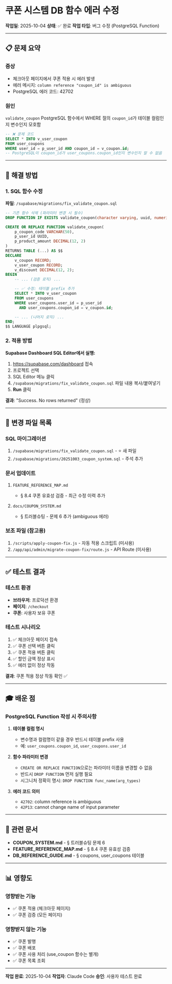 # 쿠폰 시스템 DB 함수 에러 수정

**작업일**: 2025-10-04
**상태**: ✅ 완료
**작업 타입**: 버그 수정 (PostgreSQL Function)

---

## 📋 문제 요약

### 증상
- 체크아웃 페이지에서 쿠폰 적용 시 에러 발생
- 에러 메시지: `column reference "coupon_id" is ambiguous`
- PostgreSQL 에러 코드: 42702

### 원인
`validate_coupon` PostgreSQL 함수에서 WHERE 절의 `coupon_id`가 테이블 컬럼인지 변수인지 모호함

```sql
-- ❌ 문제 코드
SELECT * INTO v_user_coupon
FROM user_coupons
WHERE user_id = p_user_id AND coupon_id = v_coupon.id;
-- PostgreSQL이 coupon_id가 user_coupons.coupon_id인지 변수인지 알 수 없음
```

---

## 🔧 해결 방법

### 1. SQL 함수 수정

**파일**: `/supabase/migrations/fix_validate_coupon.sql`

```sql
-- 기존 함수 삭제 (파라미터 변경 시 필수)
DROP FUNCTION IF EXISTS validate_coupon(character varying, uuid, numeric);

CREATE OR REPLACE FUNCTION validate_coupon(
    p_coupon_code VARCHAR(50),
    p_user_id UUID,
    p_product_amount DECIMAL(12, 2)
)
RETURNS TABLE (...) AS $$
DECLARE
    v_coupon RECORD;
    v_user_coupon RECORD;
    v_discount DECIMAL(12, 2);
BEGIN
    -- ... (검증 로직) ...

    -- ✅ 수정: 테이블 prefix 추가
    SELECT * INTO v_user_coupon
    FROM user_coupons
    WHERE user_coupons.user_id = p_user_id
      AND user_coupons.coupon_id = v_coupon.id;

    -- ... (나머지 로직) ...
END;
$$ LANGUAGE plpgsql;
```

### 2. 적용 방법

**Supabase Dashboard SQL Editor에서 실행:**

1. https://supabase.com/dashboard 접속
2. 프로젝트 선택
3. SQL Editor 메뉴 클릭
4. `/supabase/migrations/fix_validate_coupon.sql` 파일 내용 복사/붙여넣기
5. **Run** 클릭

**결과**: "Success. No rows returned" (정상)

---

## 📝 변경 파일 목록

### SQL 마이그레이션
1. `/supabase/migrations/fix_validate_coupon.sql` - ⭐ 새 파일
2. `/supabase/migrations/20251003_coupon_system.sql` - 주석 추가

### 문서 업데이트
1. `FEATURE_REFERENCE_MAP.md`
   - § 8.4 쿠폰 유효성 검증 - 최근 수정 이력 추가

2. `docs/COUPON_SYSTEM.md`
   - § 트러블슈팅 - 문제 6 추가 (ambiguous 에러)

### 보조 파일 (참고용)
1. `/scripts/apply-coupon-fix.js` - 자동 적용 스크립트 (미사용)
2. `/app/api/admin/migrate-coupon-fix/route.js` - API Route (미사용)

---

## ✅ 테스트 결과

### 테스트 환경
- **브라우저**: 프로덕션 환경
- **페이지**: `/checkout`
- **쿠폰**: 사용자 보유 쿠폰

### 테스트 시나리오
1. ✅ 체크아웃 페이지 접속
2. ✅ 쿠폰 선택 버튼 클릭
3. ✅ 쿠폰 적용 버튼 클릭
4. ✅ 할인 금액 정상 표시
5. ✅ 에러 없이 정상 작동

**결과**: 쿠폰 적용 정상 작동 확인 ✅

---

## 🎓 배운 점

### PostgreSQL Function 작성 시 주의사항

1. **테이블 컬럼 명시**
   - 변수명과 컬럼명이 같을 경우 반드시 테이블 prefix 사용
   - 예: `user_coupons.coupon_id`, `user_coupons.user_id`

2. **함수 파라미터 변경**
   - `CREATE OR REPLACE FUNCTION`으로는 파라미터 이름을 변경할 수 없음
   - 반드시 `DROP FUNCTION` 먼저 실행 필요
   - 시그니처 정확히 명시: `DROP FUNCTION func_name(arg_types)`

3. **에러 코드 의미**
   - `42702`: column reference is ambiguous
   - `42P13`: cannot change name of input parameter

---

## 🔗 관련 문서

- **COUPON_SYSTEM.md** - § 트러블슈팅 문제 6
- **FEATURE_REFERENCE_MAP.md** - § 8.4 쿠폰 유효성 검증
- **DB_REFERENCE_GUIDE.md** - § coupons, user_coupons 테이블

---

## 📊 영향도

### 영향받는 기능
- ✅ 쿠폰 적용 (체크아웃 페이지)
- ✅ 쿠폰 검증 (모든 페이지)

### 영향받지 않는 기능
- ✅ 쿠폰 발행
- ✅ 쿠폰 배포
- ✅ 쿠폰 사용 처리 (use_coupon 함수는 별개)
- ✅ 쿠폰 목록 조회

---

**작업 완료**: 2025-10-04
**작업자**: Claude Code
**승인**: 사용자 테스트 완료
